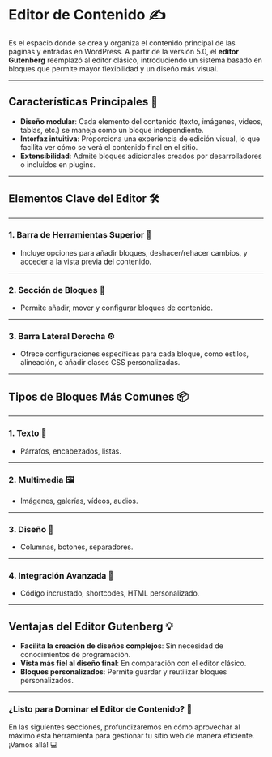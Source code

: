 # Editor de Contenido ✍️

Es el espacio donde se crea y organiza el contenido principal de las páginas y entradas en WordPress. A partir de la versión 5.0, el **editor Gutenberg** reemplazó al editor clásico, introduciendo un sistema basado en bloques que permite mayor flexibilidad y un diseño más visual.

---

## Características Principales 🧩

- **Diseño modular**: Cada elemento del contenido (texto, imágenes, vídeos, tablas, etc.) se maneja como un bloque independiente.
- **Interfaz intuitiva**: Proporciona una experiencia de edición visual, lo que facilita ver cómo se verá el contenido final en el sitio.
- **Extensibilidad**: Admite bloques adicionales creados por desarrolladores o incluidos en plugins.

---

## Elementos Clave del Editor 🛠️

---

### 1. **Barra de Herramientas Superior** 🚀
   - Incluye opciones para añadir bloques, deshacer/rehacer cambios, y acceder a la vista previa del contenido.

---

### 2. **Sección de Bloques** 🧱
   - Permite añadir, mover y configurar bloques de contenido.

---

### 3. **Barra Lateral Derecha** ⚙️
   - Ofrece configuraciones específicas para cada bloque, como estilos, alineación, o añadir clases CSS personalizadas.

---

## Tipos de Bloques Más Comunes 📦

---

### 1. **Texto** 📝
   - Párrafos, encabezados, listas.

---

### 2. **Multimedia** 🖼️
   - Imágenes, galerías, vídeos, audios.

---

### 3. **Diseño** 🎨
   - Columnas, botones, separadores.

---

### 4. **Integración Avanzada** 🔗
   - Código incrustado, shortcodes, HTML personalizado.

---

## Ventajas del Editor Gutenberg 💡

- **Facilita la creación de diseños complejos**: Sin necesidad de conocimientos de programación.
- **Vista más fiel al diseño final**: En comparación con el editor clásico.
- **Bloques personalizados**: Permite guardar y reutilizar bloques personalizados.

---

### ¿Listo para Dominar el Editor de Contenido? 🚀

En las siguientes secciones, profundizaremos en cómo aprovechar al máximo esta herramienta para gestionar tu sitio web de manera eficiente. ¡Vamos allá! 💻
